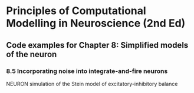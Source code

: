 # Principles of Computational Modelling in Neuroscience (2nd Ed)

## Code examples for Chapter 8: Simplified models of the neuron

### 8.5 Incorporating noise into integrate-and-fire neurons

NEURON simulation of the Stein model of excitatory-inhibitory balance
